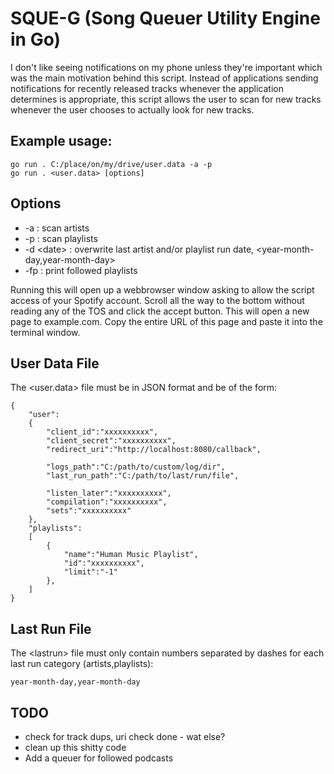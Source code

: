 # SQUE-G (Song Queuer Utility Engine in Go)

I don't like seeing notifications on my phone unless they're important which was the main motivation behind this script. Instead of applications sending notifications for recently released tracks whenever the application determines is appropriate, this script allows the user to scan for new tracks whenever the user chooses to actually look for new tracks.

## Example usage:
```
go run . C:/place/on/my/drive/user.data -a -p
go run . <user.data> [options]
```

## Options
- -a : scan artists
- -p : scan playlists
- -d \<date\> : overwrite last artist and/or playlist run date, \<year-month-day,year-month-day\>
- -fp : print followed playlists

Running this will open up a webbrowser window asking to allow the script access of your Spotify
account. Scroll all the way to the bottom without reading any of the TOS and click the accept
button. This will open a new page to example.com. Copy the entire URL of this page and paste
it into the terminal window.

## User Data File
The \<user.data\> file must be in JSON format and be of the form:
```
{
    "user":
    {
        "client_id":"xxxxxxxxxx",
        "client_secret":"xxxxxxxxxx",
        "redirect_uri":"http://localhost:8080/callback",

        "logs_path":"C:/path/to/custom/log/dir",
        "last_run_path":"C:/path/to/last/run/file",
        
        "listen_later":"xxxxxxxxxx",
        "compilation":"xxxxxxxxxx",
        "sets":"xxxxxxxxxx"
    },
    "playlists":
    [  
        {
            "name":"Human Music Playlist",
            "id":"xxxxxxxxxx",
            "limit":"-1"
        },
    ]
}
```

## Last Run File
The \<lastrun\> file must only contain numbers separated by dashes for each last run category (artists,playlists):
```
year-month-day,year-month-day
```

## TODO
- check for track dups, uri check done - wat else?
- clean up this shitty code
- Add a queuer for followed podcasts
